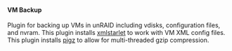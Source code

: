 #### VM Backup

Plugin for backing up VMs in unRAID including vdisks, configuration files, and nvram.
This plugin installs [xmlstarlet](http://xmlstar.sourceforge.net/) to work with VM XML config files.
This plugin installs [pigz](https://zlib.net/pigz/) to allow for multi-threaded gzip compression.
